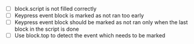 - [ ] block.script is not filled correctly
- [ ] Keypress event block is marked as not ran too early
- [ ] Keypress event block should be marked as not ran only when the last block in the script is done
- [ ] Use block.top to detect the event which needs to be marked